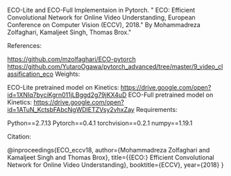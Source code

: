 ECO-Lite and ECO-Full Implementaion in Pytorch.
" ECO: Efficient Convolutional Network for Online Video Understanding, European Conference on Computer Vision (ECCV), 2018." By Mohammadreza Zolfaghari, Kamaljeet Singh, Thomas Brox."

References:

https://github.com/mzolfaghari/ECO-pytorch
https://github.com/YutaroOgawa/pytorch_advanced/tree/master/9_video_classification_eco
Weights:

  ECO-Lite pretrained model on Kinetics: https://drive.google.com/open?id=1XNIq7byciKgrn011jLBggd2g79jKX4uD
  ECO-Full pretrained model on Kinetics: https://drive.google.com/open?id=1ATuN_KctsbFAbcNgWDlETZVsy2vhxZay
Requirements:

Python==2.7.13 Pytorch==0.4.1 torchvision==0.2.1 numpy==1.19.1

Citation:

@inproceedings{ECO_eccv18, author={Mohammadreza Zolfaghari and Kamaljeet Singh and Thomas Brox}, title={{ECO:} Efficient Convolutional Network for Online Video Understanding},
booktitle={ECCV}, year={2018} }
